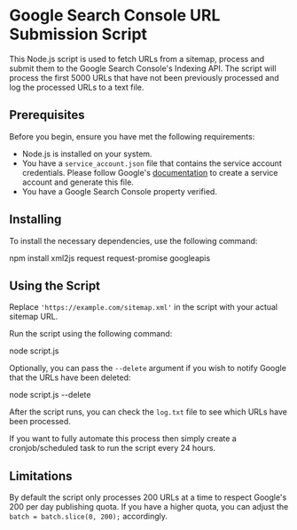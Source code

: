 # Google Search Console URL Submission Script

This Node.js script is used to fetch URLs from a sitemap, process and submit them to the Google Search Console's Indexing API. The script will process the first 5000 URLs that have not been previously processed and log the processed URLs to a text file.

## Prerequisites

Before you begin, ensure you have met the following requirements:

* Node.js is installed on your system.
* You have a `service_account.json` file that contains the service account credentials. Please follow Google's [documentation](https://developers.google.com/identity/protocols/oauth2/service-account#creatinganaccount) to create a service account and generate this file.
* You have a Google Search Console property verified.

## Installing

To install the necessary dependencies, use the following command:

npm install xml2js request request-promise googleapis

## Using the Script

Replace `'https://example.com/sitemap.xml'` in the script with your actual sitemap URL.

Run the script using the following command:

node script.js

Optionally, you can pass the `--delete` argument if you wish to notify Google that the URLs have been deleted:

node script.js --delete

After the script runs, you can check the `log.txt` file to see which URLs have been processed.

If you want to fully automate this process then simply create a cronjob/scheduled task to run the script every 24 hours.

## Limitations

By default the script only processes 200 URLs at a time to respect Google's 200 per day publishing quota. If you have a higher quota, you can adjust the `batch = batch.slice(0, 200);` accordingly.
